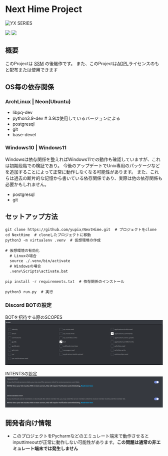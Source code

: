 # Next Hime Project

![YX SERIES](https://s3.akarinext.org/misskey/*/29af8bc0-54d3-4ac1-801c-aef2990855cc.png)

<a href="https://codeclimate.com/github/yupix/NextHime/maintainability"><img src="https://api.codeclimate.com/v1/badges/4c0c6adf8a722fc70a36/maintainability" /></a> <a href="https://codeclimate.com/github/yupix/NextHime/test_coverage"><img src="https://api.codeclimate.com/v1/badges/4c0c6adf8a722fc70a36/test_coverage" /></a>

## 概要

このProjectは [SSM](https://github.com/yupix/ssm) の後継作です。 また、このProjectは[AGPL](LICENSE)ライセンスのもと配布または使用できます

## OS毎の依存関係

### ArchLinux | Neon(Ubuntu)

- libpq-dev
- python3.9-dev # 3.9は使用しているバージョンによる
- postgresql
- git
- base-devel

### Windows10 | Windows11

Windowsは依存関係を整えればWindows11での動作も確認していますが、これは初期段階での検証であり。 今後のアップデートでUnix専用のパッケージなどを追加することによって正常に動作しなくなる可能性があります。 また、これらは過去の断片的な記憶から書いている依存関係であり、実際は他の依存関係も必要かもしれません。

- postgresql
- git

## セットアップ方法

```shell
git clone https://github.com/yupix/NextHime.git  # プロジェクトをclone 
cd NextHime  # cloneしたプロジェクトに移動
python3 -m virtualenv .venv  # 仮想環境の作成

# 仮想環境の有効化
  # Linuxの場合
  source ./.venv/bin/activate
  # Windowsの場合
  .venv\Scripts\activate.bat

pip install -r requirements.txt  # 依存関係のインストール

python3 run.py  # 実行 
```

### Discord BOTの設定

BOTを招待する際のSCOPES
![img.png](./src/assets/images/README/scopes.png)

INTENTSの設定
![img.png](./src/assets/images/README/intents.png)

## 開発者向け情報

- このプロジェクトをPycharmなどのエミュレート端末で動作させるとinputtimeoutが正常に動作しない可能性があります。**この問題は通常の非エミュレート端末では発生しません**
